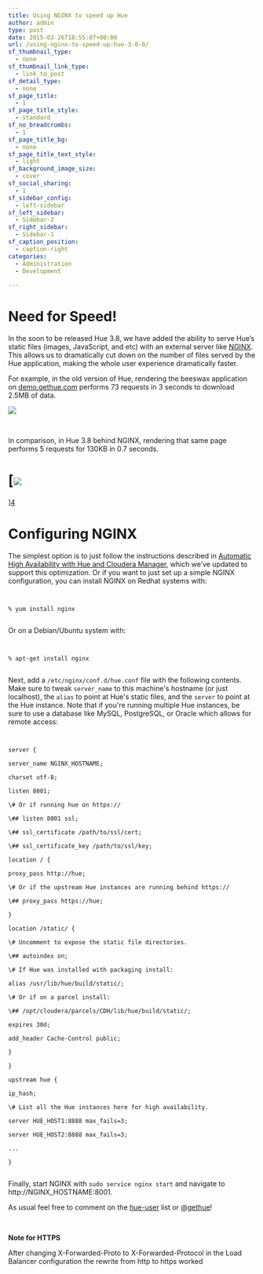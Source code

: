 ```yaml
---
title: Using NGINX to speed up Hue
author: admin
type: post
date: 2015-03-26T18:55:07+00:00
url: /using-nginx-to-speed-up-hue-3-8-0/
sf_thumbnail_type:
  - none
sf_thumbnail_link_type:
  - link_to_post
sf_detail_type:
  - none
sf_page_title:
  - 1
sf_page_title_style:
  - standard
sf_no_breadcrumbs:
  - 1
sf_page_title_bg:
  - none
sf_page_title_text_style:
  - light
sf_background_image_size:
  - cover
sf_social_sharing:
  - 1
sf_sidebar_config:
  - left-sidebar
sf_left_sidebar:
  - Sidebar-2
sf_right_sidebar:
  - Sidebar-1
sf_caption_position:
  - caption-right
categories:
  - Administration
  - Development

---
```

# Need for Speed!

In the soon to be released Hue 3.8, we have added the ability to serve Hue’s static files (images, JavaScript, and etc) with an external server like [NGINX][1]. This allows us to dramatically cut down on the number of files served by the Hue application, making the whole user experience dramatically faster.

For example, in the old version of Hue, rendering the beeswax application on [demo.gethue.com][2] performs 73 requests in 3 seconds to download 2.5MB of data.

[<img src="https://cdn.gethue.com/uploads/2015/03/without-nginx.png" />][3]

&nbsp;

In comparison, in Hue 3.8 behind NGINX, rendering that same page performs 5 requests for 130KB in 0.7 seconds.

# [<img src="https://cdn.gethue.com/uploads/2015/03/with-nginx.png" />

][4]

# Configuring NGINX

The simplest option is to just follow the instructions described in [Automatic High Availability with Hue and Cloudera Manager][5], which we’ve updated to support this optimization. Or if you want to just set up a simple NGINX configuration, you can install NGINX on Redhat systems with:

<pre><code class="bash">

% yum install nginx

</code></pre>

Or on a Debian/Ubuntu system with:

<pre><code class="bash">

% apt-get install nginx

</code></pre>

Next, add a `/etc/nginx/conf.d/hue.conf` file with the following contents. Make sure to tweak `server_name` to this machine's hostname (or just localhost), the `alias` to point at Hue's static files, and the `server` to point at the Hue instance. Note that if you're running multiple Hue instances, be sure to use a database like MySQL, PostgreSQL, or Oracle which allows for remote access:

<pre><code class="bash">

server {

server_name NGINX_HOSTNAME;

charset utf-8;

listen 8001;

\# Or if running hue on https://

\## listen 8001 ssl;

\## ssl_certificate /path/to/ssl/cert;

\## ssl_certificate_key /path/to/ssl/key;

location / {

proxy_pass http://hue;

\# Or if the upstream Hue instances are running behind https://

\## proxy_pass https://hue;

}

location /static/ {

\# Uncomment to expose the static file directories.

\## autoindex on;

\# If Hue was installed with packaging install:

alias /usr/lib/hue/build/static/;

\# Or if on a parcel install:

\## /opt/cloudera/parcels/CDH/lib/hue/build/static/;

expires 30d;

add_header Cache-Control public;

}

}

upstream hue {

ip_hash;

\# List all the Hue instances here for high availability.

server HUE_HOST1:8888 max_fails=3;

server HUE_HOST2:8888 max_fails=3;

...

}

</code></pre>

Finally, start NGINX with `sudo service nginx start` and navigate to http://NGINX_HOSTNAME:8001.

As usual feel free to comment on the [hue-user][6] list or [@gethue][7]!

&nbsp;

**Note for HTTPS**

After changing X-Forwarded-Proto to X-Forwarded-Protocol in the Load Balancer configuration the rewrite from http to https worked

 [1]: http://nginx.org/
 [2]: http://demo.gethue.com/beeswax/#query
 [3]: https://cdn.gethue.com/uploads/2015/03/without-nginx.png
 [4]: https://cdn.gethue.com/uploads/2015/03/with-nginx.png
 [5]: https://gethue.com/automatic-high-availability-with-hue-and-cloudera-manager/
 [6]: http://groups.google.com/a/cloudera.org/group/hue-user
 [7]: https://twitter.com/gethue
